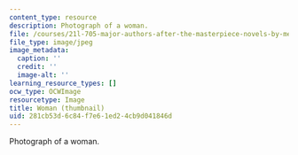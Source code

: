 ```yaml
---
content_type: resource
description: Photograph of a woman.
file: /courses/21l-705-major-authors-after-the-masterpiece-novels-by-melville-twain-faulkner-and-morrison-fall-2006/281cb53d6c84f7e61ed24cb9d041846d_21l-705f05-th.jpg
file_type: image/jpeg
image_metadata:
  caption: ''
  credit: ''
  image-alt: ''
learning_resource_types: []
ocw_type: OCWImage
resourcetype: Image
title: Woman (thumbnail)
uid: 281cb53d-6c84-f7e6-1ed2-4cb9d041846d
---
```

Photograph of a woman.

